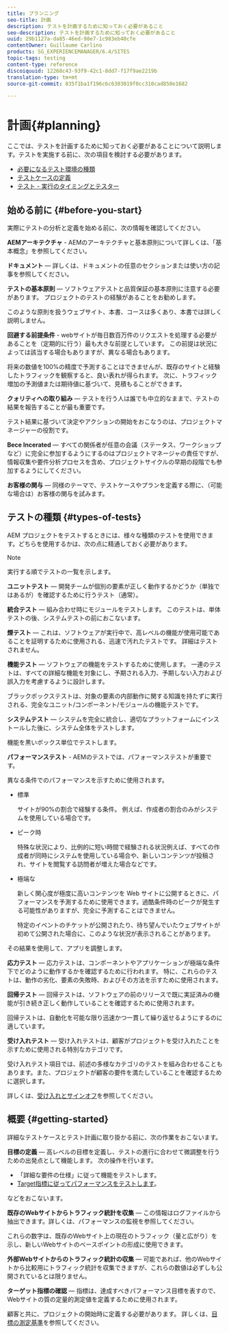 ```yaml
---
title: プランニング
seo-title: 計画
description: テストを計画するために知っておく必要があること
seo-description: テストを計画するために知っておく必要があること
uuid: 29b1127a-da85-46ed-98e7-1c983eb40cfe
contentOwner: Guillaume Carlino
products: SG_EXPERIENCEMANAGER/6.4/SITES
topic-tags: testing
content-type: reference
discoiquuid: 12268c43-93f9-42c1-8dd7-f17f9ae2219b
translation-type: tm+mt
source-git-commit: 835f1ba1f196c6c6303019f0cc310cad850e1682

---
```



# 計画{#planning}

ここでは、テストを計画するために知っておく必要があることについて説明します。テストを実施する前に、次の項目を検討する必要があります。

* [必要になるテスト環境の種類](/help/sites-developing/test-environments.md)
* [テストケースの定義](/help/sites-developing/test-cases.md)
* [テスト - 実行のタイミングとテスター](/help/sites-developing/when-who.md)

## 始める前に {#before-you-start}

実際にテストの分析と定義を始める前に、次の情報を確認してください。

**AEMアーキテクチャ** - AEMのアーキテクチャと基本原則について詳しくは、「基本概念」を参照してください。

**ドキュメント** — 詳しくは、ドキュメントの任意のセクションまたは使い方の記事を参照してください。

**テストの基本原則** — ソフトウェアテストと品質保証の基本原則に注意する必要があります。 プロジェクトのテストの経験があることをお勧めします。

このような原則を扱うウェブサイト、本書、コースは多くあり、本書では詳しく説明しません。

**回避する前提条件** - webサイトが毎日数百万件のリクエストを処理する必要があることを（定期的に行う）最も大きな前提としています。 この前提は状況によっては該当する場合もありますが、異なる場合もあります。

将来の数値を100%の精度で予測することはできませんが、既存のサイトと経験したトラフィックを観察すると、良い表れが得られます。 次に、トラフィック増加の予測値または期待値に基づいて、見積もることができます。

**クォリティへの取り組み** — テストを行う人は誰でも中立的なままで、テストの結果を報告することが最も重要です。

テスト結果に基づいて決定やアクションの開始をおこなうのは、プロジェクトマネージャーの役割です。

**Bece Incerated** — すべての関係者が任意の会議（ステータス、ワークショップなど）に完全に参加するようにするのはプロジェクトマネージャの責任ですが、情報収集や要件分析プロセスを含め、プロジェクトサイクルの早期の段階でも参加するようにしてください。

**お客様の関与** — 同様のテーマで、テストケースやプランを定義する際に、（可能な場合は）お客様の関与を試みます。

## テストの種類 {#types-of-tests}

AEM プロジェクトをテストするときには、様々な種類のテストを使用できます。どちらを使用するかは、次の点に精通しておく必要があります。

>[!NOTE]
>
>実行する順でテストの一覧を示します。

**ユニットテスト** — 開発チームが個別の要素が正しく動作するかどうか（単独ではあるが）を確認するために行うテスト（通常）。

**統合テスト** — 組み合わせ時にモジュールをテストします。 このテストは、単体テストの後、システムテストの前におこないます。

**煙テスト** — これは、ソフトウェアが実行中で、高レベルの機能が使用可能であることを証明するために使用される、迅速で汚れたテストです。 詳細はテストされません。

**機能テスト** — ソフトウェアの機能をテストするために使用します。 一連のテストは、すべての詳細な機能を対象にし、予期される入力、予期しない入力および誤入力を考慮するように設計します。

ブラックボックステストは、対象の要素の内部動作に関する知識を持たずに実行される、完全なユニット/コンポーネント/モジュールの機能テストです。

**システムテスト** — システムを完全に統合し、適切なプラットフォームにインストールした後に、システム全体をテストします。

機能を黒いボックス単位でテストします。

**パフォーマンステスト** - AEMのテストでは、パフォーマンステストが重要です。

異なる条件でのパフォーマンスを示すために使用されます。

* 標準

   サイトが90%の割合で経験する条件。 例えば、作成者の割合のみがシステムを使用している場合です。

* ピーク時

   特殊な状況により、比例的に短い時間で経験される状況例えば、すべての作成者が同時にシステムを使用している場合や、新しいコンテンツが投稿され、サイトを閲覧する訪問者が増えた場合などです。

* 極端な

   新しく関心度が極度に高いコンテンツを Web サイトに公開するときに、パフォーマンスを予測するために使用できます。過酷条件時のピークが発生する可能性がありますが、完全に予測することはできません。

   特定のイベントのチケットが公開されたり、待ち望んでいたウェブサイトが初めて公開された場合に、このような状況が表示されることがあります。

その結果を使用して、アプリを調整します。

**応力テスト** — 応力テストは、コンポーネントやアプリケーションが極端な条件下でどのように動作するかを確認するために行われます。 特に、これらのテストは、動作の劣化、要素の失敗時、およびその方法を示すために使用されます。

**回帰テスト** — 回帰テストは、ソフトウェアの前のリリースで既に実証済みの機能が引き続き正しく動作していることを確認するために使用されます。

回帰テストは、自動化を可能な限り迅速かつ一貫して繰り返せるようにするのに適しています。

**受け入れテスト** — 受け入れテストは、顧客がプロジェクトを受け入れたことを示すために使用される特別なカテゴリです。

受け入れテスト項目では、前述の多様なカテゴリのテストを組み合わせることもあります。また、プロジェクトが顧客の要件を満たしていることを確認するために選択します。

詳しくは、[受け入れとサインオフ](/help/sites-developing/acceptance-signoff.md)を参照してください。

## 概要 {#getting-started}

詳細なテストケースとテスト計画に取り掛かる前に、次の作業をおこないます。

**目標の定義** — 高レベルの目標を定義し、テストの進行に合わせて微調整を行うための出発点として機能します。 次の操作を行います。

* 「詳細な要件の仕様」に従って機能をテストします。
* [Target指標に従ってパフォーマンスをテストします](/help/managing/best-practices-further-reference.md#key-performance-indicators-and-target-metrics)。

などをおこないます。

**既存のWebサイトからトラフィック統計を収集** — この情報はログファイルから抽出できます。詳しくは、パフォーマンスの監視を参照してください。

これらの数字は、既存のWebサイト上の現在のトラフィック（量と広がり）を示し、新しいWebサイトのベースポイントの形成に使用できます。

**外部Webサイトからのトラフィック統計の収集** — 可能であれば、他のWebサイトから比較用にトラフィック統計を収集できますが、これらの数値は必ずしも公開されているとは限りません。

**ターゲット指標の確認** — 指標は、達成すべきパフォーマンス目標を表すので、Webサイトの質の定量的測定値を定義するために使用されます。

顧客と共に、プロジェクトの開始時に定義する必要があります。 詳しくは、[目標の測定基準](/help/sites-developing/planning.md)を参照してください。
